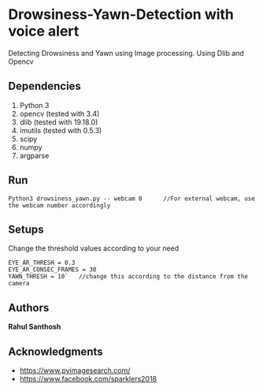 # Drowsiness-Yawn-Detection with voice alert 
Detecting Drowsiness and Yawn using Image processing. Using Dlib and Opencv


## Dependencies

1. Python 3
2. opencv (tested with 3.4) 
3. dlib	(tested with 19.18.0)
4. imutils (tested with 0.5.3)
5. scipy
6. numpy
7. argparse

## Run 

```
Python3 drowsiness_yawn.py -- webcam 0		//For external webcam, use the webcam number accordingly
```

## Setups

Change the threshold values according to your need
```
EYE_AR_THRESH = 0.3
EYE_AR_CONSEC_FRAMES = 30
YAWN_THRESH = 10`	//change this according to the distance from the camera
```

## Authors

**Rahul Santhosh** 


## Acknowledgments

* https://www.pyimagesearch.com/
* https://www.facebook.com/sparklers2018

